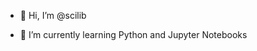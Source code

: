 - 👋 Hi, I’m @scilib

- 🌱 I’m currently learning Python and Jupyter Notebooks

<!---
scilib/scilib is a ✨ special ✨ repository because its `README.md` (this file) appears on your GitHub profile.
You can click the Preview link to take a look at your changes.

- 👀 I’m interested in ...
- 💞️ I’m looking to collaborate on ...
- 📫 How to reach me ...
--->
